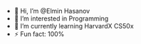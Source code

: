 - 👋 Hi, I’m @Elmin Hasanov
- 👀 I’m interested in Programming
- 🌱 I’m currently learning HarvardX CS50x
- ⚡ Fun fact: 100%
